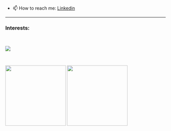 
- 📫 How to reach me: [Linkedin](https://www.linkedin.com/in/hugo-bourget/)

---

<h3 align="left"><b>Interests:</b></h3>
<br>
<p align="left">
<a href="https://github.com/hbourget/"> <img src="https://skillicons.dev/icons?i=java,js,py,cs,c,go,php,ts,bash,powershell,html,css,md,latex,androidstudio,eclipse,idea,visualstudio,vscode,cmake,gradle,maven,django,dotnet,nodejs,react,angular,spring,tailwind,mongodb,mysql,postgres,sqlite,docker,git,github,gitlab,postman,linux,raspberrypi&theme=light" /> </a>
</p>
<br>

<p>
  <picture>
    <source
      srcset="https://github-readme-stats.vercel.app/api?username=hbourget&show_icons=true&locale=en&theme=dark"
      media="(prefers-color-scheme: dark)"
    />
    <source
      srcset="https://github-readme-stats.vercel.app/api?username=hbourget&show_icons=true&locale=en"
      media="(prefers-color-scheme: light), (prefers-color-scheme: no-preference)"
    />
    <img height=190 src="https://github-readme-stats.vercel.app/api?username=hbourget&show_icons=true&locale=en" />
  </picture>

   <picture>
    <source
      srcset="https://github-readme-stats.vercel.app/api/top-langs?username=hbourget&show_icons=true&locale=en&layout=compact&theme=dark"
      media="(prefers-color-scheme: dark)"
    />
    <source
      srcset="https://github-readme-stats.vercel.app/api/top-langs?username=hbourget&show_icons=true&locale=en&layout=compact"
      media="(prefers-color-scheme: light), (prefers-color-scheme: no-preference)"
    />
    <img height=190 src="https://github-readme-stats.vercel.app/api/top-langs?username=hbourget&show_icons=true&locale=en&layout=compact" />
  </picture>
</p>
